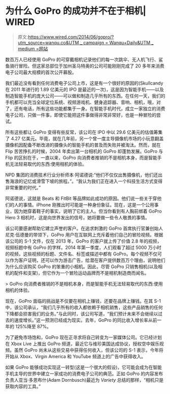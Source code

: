 # 为什么 GoPro 的成功并不在于相机| WIRED

> 原文:[https://www.wired.com/2014/06/gopro/?utm_source=wanqu.co&UTM _ campaign = Wanqu+Daily&UTM _ medium =网站](https://www.wired.com/2014/06/gopro/?utm_source=wanqu.co&utm_campaign=Wanqu+Daily&utm_medium=website)

数百万人已经使用 GoPro 的可穿戴相机记录他们的每一次跳伞、无人机飞行、鲨鱼骑行冒险。但这家总部位于加州圣马特奥的公司可能刚刚完成了 20 多年来消费电子公司最大规模的首次公开募股。

我们最近没有看到任何消费电子公司上市，这是有一个很好的原因的(Skullcandy 在 2011 年进行的 1.89 亿美元的 IPO 是最近的一次)，这是因为智能手机——以及制造智能手机的庞大公司——可以做和制造几乎所有的东西。在任何一天，我们的手机都可以充当全球定位系统、视频游戏机、健身追踪器、音响、相机，哦，对了，还有电话，所有这些功能都集于一身。在智能手机时代，成立一家独立的消费电子公司，只做一件事，即使它能把这件事做得非常非常好，也是一种冒险的尝试。

所有这些都让 GoPro 变得有些反常，该公司在 IPO 中以 29.6 亿美元的估值筹集了 4.27 亿美元。毕竟，就在几年前，另一个曾一度主导摄像机市场的小玩意翻盖摄像机因配备不断改进的摄像头的智能手机的普及而失败并被淘汰。然而，就在 Flip 苦苦挣扎的时候，2004 年卖出第一台相机的 GoPro 却蓬勃发展。GoPro 与 Flip 的区别在于，一直以来，GoPro 向消费者推销的不是相机本身，而是智能手机无法轻易取代的东西:使用相机的体验。

NPD 集团的消费技术行业分析师本·阿诺德说:“他们不仅仅出售摄像机，他们还出售海浪的记忆或滑雪下坡的旅程。”。“我认为我们正在进入一个科技生活方式变得非常重要的时代。”

阿诺德说，这就是 Beats 和 FitBit 等品牌如此成功的原因。他们说一些关于穿他们的人的事情。iPhone 刚推出时可能是一种身份象征。现在，这是一个公用事业，因为她穿着鞋子的事实，说明了它的主人。但当你看到有人胸前绑着 GoPro Hero 3 相机时，这是向世界发出的信号，她将要做一些令人敬畏的事情。

该公司要感谢帮助它建立声誉的客户。在追求刺激的 GoPro 首席执行官兼创始人尼克·伍德曼的带领下，GoPro 用户在互联网上充斥着他们自己的冒险视频。根据该公司的 S-1 文件，仅在 2013 年，GoPro 的客户就上传了价值 2.8 年的视频，视频标题中有 GoPro 的字样。2014 年第一季度，人们观看了超过 5000 万小时的视频，这些视频的标题、文件名、标签或描述中都有 GoPro。每个视频不仅可以作为客户证明，还可以作为游击广告，给潜在客户提供数百万个理由，说明他们为什么应该购买 GoPro 的笨重的小相机。因此，尽管 GoPro 只销售相机(以及相机的配件和支架)，但它作为一个冒险运动品牌而不是相机制造商而闻名。

 <inline-embed name="inset-left  " attrs="[object Object]" childtypes="" contenttype="callout:inset-left  ">> GoPro 向消费者推销的不是相机本身，而是智能手机无法轻易取代的东西:使用相机的体验。</inline-embed> 

现在，GoPro 面临的挑战是不仅要在相机上赚钱，还要在品牌上赚钱。在其 S-1 中，该公司承认，“我们几乎所有的收入都依赖于相机销售，这些产品销售的任何下降都会损害我们的业务。”与此同时，该公司写道，“我们预计未来不会继续以过去的速度增长。”这一预测已经成为现实。去年，GoPro 的同比收入增长率从前一年的 125%降至 87%。

为了避免市场饱和，GoPro 现在正寻求将自己转变为一家媒体公司。它已经计划在 Xbox Live 上推出 GoPro 频道，最近它与维珍美国达成协议，授权空中娱乐视频。虽然 GoPro 尚未从这些交易中获得任何收入，但该公司的 S-1 表示，今年将开始从 Xbox、Virgin America 和 YouTube 频道上的广告中获得收入。

如果 GoPro 能够成功实现这一转型(这是一个很大的假设)，它可能会成为在智能手机主导的世界中建立一家成功的消费电子公司的典范。正如 GoPro 的内容发布负责人亚当·多恩布什(Adam Dornbusch)最近为 *Variety* 总结的那样，“相机只是获取内容的工具。”